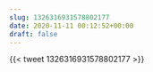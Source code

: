 ```yaml
---
slug: 1326316931578802177
date: 2020-11-11 00:12:52+00:00
draft: false
---
```


{{< tweet 1326316931578802177 >}}
